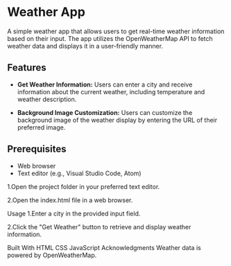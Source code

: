 # Weather App

A simple weather app that allows users to get real-time weather information based on their input. The app utilizes the OpenWeatherMap API to fetch weather data and displays it in a user-friendly manner.

## Features

- **Get Weather Information:** Users can enter a city and receive information about the current weather, including temperature and weather description.

- **Background Image Customization:** Users can customize the background image of the weather display by entering the URL of their preferred image.

## Prerequisites

- Web browser
- Text editor (e.g., Visual Studio Code, Atom)




1.Open the project folder in your preferred text editor.

2.Open the index.html file in a web browser.

Usage
1.Enter a city in the provided input field.

2.Click the "Get Weather" button to retrieve and display weather information.

Built With
HTML
CSS
JavaScript
Acknowledgments
Weather data is powered by OpenWeatherMap.
